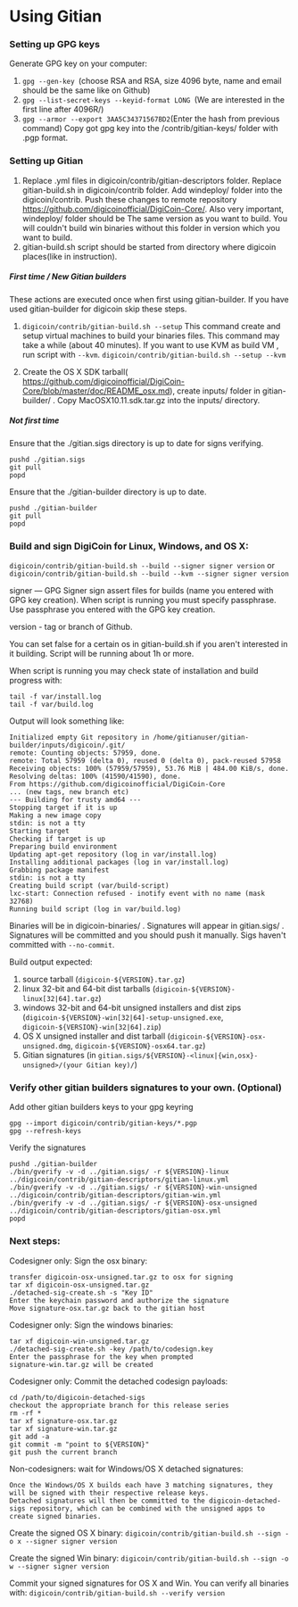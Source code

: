 Using Gitian
====================
### Setting up GPG keys
Generate GPG key on your computer:
1. ```gpg --gen-key ```(choose RSA and RSA, size 4096 byte, name and email should be the same like on Github)
2. ```gpg --list-secret-keys --keyid-format LONG ```(We are interested in the first line after 4096R/)
3. ```gpg --armor --export 3AA5C34371567BD2```(Enter the hash from previous command)
Copy got gpg key into the /contrib/gitian-keys/ folder with .pgp format.
### Setting up Gitian
1. Replace .yml files in digicoin/contrib/gitian-descriptors folder. Replace gitian-build.sh in digicoin/contrib folder. Add windeploy/ folder into the digicoin/contrib. Push these changes to remote repository https://github.com/digicoinofficial/DigiCoin-Core/. Also very important, windeploy/ folder should be The same version as you want to build. You will couldn't build win binaries without this folder in version which you want to build.
2. gitian-build.sh script should be started from directory where digicoin places(like in instruction).
##### First time / New Gitian builders
These actions are executed once when first using gitian-builder. If you have used gitian-builder for digicoin skip these steps.
1. ```digicoin/contrib/gitian-build.sh --setup``` This command create and setup virtual machines to build your binaries files. This command may take a while (about 40 minutes). If you want to use KVM as build VM , run script with ```--kvm```.
    ```digicoin/contrib/gitian-build.sh --setup --kvm```

2. Create the OS X SDK tarball( https://github.com/digicoinofficial/DigiCoin-Core/blob/master/doc/README_osx.md), create inputs/ folder in gitian-builder/ . Copy MacOSX10.11.sdk.tar.gz into the inputs/ directory.
##### Not first time
Ensure that the ./gitian.sigs directory is up to date for signs verifying.

    pushd ./gitian.sigs
    git pull
    popd

Ensure that the ./gitian-builder directory is up to date.

    pushd ./gitian-builder
    git pull
    popd

### Build and sign DigiCoin for Linux, Windows, and OS X:

  ```digicoin/contrib/gitian-build.sh --build --signer signer version``` or 
  ```digicoin/contrib/gitian-build.sh --build --kvm --signer signer version```

signer — GPG Signer sign assert files for builds (name you entered with GPG key creation). When script is running you must specify passphrase. Use passphrase you entered with the GPG key creation. 

version - tag or branch of Github.

You can set false for a certain os in gitian-build.sh if you aren't interested in it building.
Script will be running about 1h or more.

When script is running you may check state of installation and build progress with:

    tail -f var/install.log
    tail -f var/build.log
    
Output will look something like:
    
    Initialized empty Git repository in /home/gitianuser/gitian-builder/inputs/digicoin/.git/
    remote: Counting objects: 57959, done.
    remote: Total 57959 (delta 0), reused 0 (delta 0), pack-reused 57958
    Receiving objects: 100% (57959/57959), 53.76 MiB | 484.00 KiB/s, done.
    Resolving deltas: 100% (41590/41590), done.
    From https://github.com/digicoinofficial/DigiCoin-Core
    ... (new tags, new branch etc)
    --- Building for trusty amd64 ---
    Stopping target if it is up
    Making a new image copy
    stdin: is not a tty
    Starting target
    Checking if target is up
    Preparing build environment
    Updating apt-get repository (log in var/install.log)
    Installing additional packages (log in var/install.log)
    Grabbing package manifest
    stdin: is not a tty
    Creating build script (var/build-script)
    lxc-start: Connection refused - inotify event with no name (mask 32768)
    Running build script (log in var/build.log)


Binaries will be in digicoin-binaries/ . Signatures will appear in gitian.sigs/ . Signatures will be committed and you should push it manually. Sigs haven't committed with ```--no-commit```.

Build output expected:

  1. source tarball (`digicoin-${VERSION}.tar.gz`)
  2. linux 32-bit and 64-bit dist tarballs (`digicoin-${VERSION}-linux[32|64].tar.gz`)
  3. windows 32-bit and 64-bit unsigned installers and dist zips (`digicoin-${VERSION}-win[32|64]-setup-unsigned.exe`, `digicoin-${VERSION}-win[32|64].zip`)
  4. OS X unsigned installer and dist tarball (`digicoin-${VERSION}-osx-unsigned.dmg`, `digicoin-${VERSION}-osx64.tar.gz`)
  5. Gitian signatures (in `gitian.sigs/${VERSION}-<linux|{win,osx}-unsigned>/(your Gitian key)/`)

### Verify other gitian builders signatures to your own. (Optional)

Add other gitian builders keys to your gpg keyring

    gpg --import digicoin/contrib/gitian-keys/*.pgp
    gpg --refresh-keys

Verify the signatures

    pushd ./gitian-builder
    ./bin/gverify -v -d ../gitian.sigs/ -r ${VERSION}-linux ../digicoin/contrib/gitian-descriptors/gitian-linux.yml
    ./bin/gverify -v -d ../gitian.sigs/ -r ${VERSION}-win-unsigned ../digicoin/contrib/gitian-descriptors/gitian-win.yml
    ./bin/gverify -v -d ../gitian.sigs/ -r ${VERSION}-osx-unsigned ../digicoin/contrib/gitian-descriptors/gitian-osx.yml
    popd

### Next steps:

Codesigner only: Sign the osx binary:

    transfer digicoin-osx-unsigned.tar.gz to osx for signing
    tar xf digicoin-osx-unsigned.tar.gz
    ./detached-sig-create.sh -s "Key ID"
    Enter the keychain password and authorize the signature
    Move signature-osx.tar.gz back to the gitian host

Codesigner only: Sign the windows binaries:

    tar xf digicoin-win-unsigned.tar.gz
    ./detached-sig-create.sh -key /path/to/codesign.key
    Enter the passphrase for the key when prompted
    signature-win.tar.gz will be created

Codesigner only: Commit the detached codesign payloads:

    cd /path/to/digicoin-detached-sigs
    checkout the appropriate branch for this release series
    rm -rf *
    tar xf signature-osx.tar.gz
    tar xf signature-win.tar.gz
    git add -a
    git commit -m "point to ${VERSION}"
    git push the current branch

Non-codesigners: wait for Windows/OS X detached signatures:

    Once the Windows/OS X builds each have 3 matching signatures, they will be signed with their respective release keys.
    Detached signatures will then be committed to the digicoin-detached-sigs repository, which can be combined with the unsigned apps to create signed binaries.

Create the signed OS X binary:
```digicoin/contrib/gitian-build.sh --sign -o x --signer signer version```

Create the signed Win binary:
```digicoin/contrib/gitian-build.sh --sign -o w --signer signer version```

Commit your signed signatures for OS X and Win.
You can verify all binaries with:
```digicoin/contrib/gitian-build.sh --verify version```